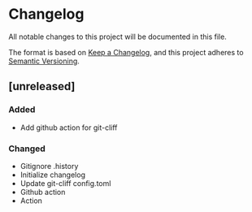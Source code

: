 # Changelog
All notable changes to this project will be documented in this file.

The format is based on [Keep a Changelog](https://keepachangelog.com/en/1.0.0/),
and this project adheres to [Semantic Versioning](https://semver.org/spec/v2.0.0.html).

## [unreleased]

### Added

- Add github action for git-cliff

### Changed

- Gitignore .history
- Initialize changelog
- Update git-cliff config.toml
- Github action
- Action

<!-- generated by git-cliff -->
